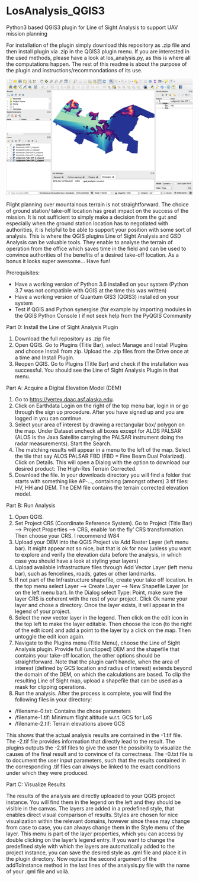 # LosAnalysis_QGIS3
Python3 based QGIS3 plugin for Line of Sight Analysis to support UAV mission planning

For installation of the plugin simply download this repository as .zip file and then install plugin via .zip in the QGIS3 plugin menu. 
If you are interested in the used methods, please have a look at los_analysis.py, as this is where all the computations happen.
The rest of this readme is about the purpose of the plugin and instructions/recommondations of its use. 


![alt text](https://raw.githubusercontent.com/jo11he/LosAnalysis_QGIS3/master/Readme_image.png)


Flight planning over mountainous terrain is not straightforward. The choice of ground
station/ take-off location has great impact on the success of the mission. It is not sufficient
to simply make a decision from the gut and especially when the ground station location has
to negotiated with authorities, it is helpful to be able to support your position with some
sort of analysis. This is where the QGIS plugins Line of Sight Analysis and GSD Analysis can
be valuable tools. They enable to analyse the terrain of operation from the office which
saves time in the field and can be used to convince authorities of the benefits of a desired
take-off location. As a bonus it looks super awesome… Have fun!

Prerequisites:
- Have a working version of Python 3.6 installed on your system (Python 3.7 was not
compatible with QGIS at the time this was written)
- Have a working version of Quantum GIS3 (QGIS3) installed on your system
- Test if QGIS and Python synergise (for example by importing modules in the QGIS
Python Console ) if not seek help from the PyQGIS Community

Part 0: Install the Line of Sight Analysis Plugin
1. Download the full repository as .zip file
2. Open QGIS. Go to Plugins (Title Bar), select Manage and Install Plugins and choose
Install from zip. Upload the .zip files from the Drive once at a time and Install Plugin.
3. Reopen QGIS. Go to Plugins (Title Bar) and check if the installation was successful.
You should see the Line of Sight Analysis Plugin in that menu.

Part A: Acquire a Digital Elevation Model (DEM)
1. Go to https://vertex.daac.asf.alaska.edu.
2. Click on Earthdata Login on the right of the top menu bar, login in or go through the
sign up procedure. After you have signed up and you are logged in you can continue.
3. Select your area of interest by drawing a rectangular box/ polygon on the map.
Under Dataset uncheck all boxes except for ALOS PALSAR (ALOS is the Jaxa Satellite
carrying the PALSAR instrument doing the radar measurements). Start the Search.
4. The matching results will appear in a menu to the left of the map. Select the tile that
say ALOS PALSAR FBD (FBD = Fine Beam Dual Polarized).
Click on Details. This will open a Dialog with the option to download our desired product:
The High-Res Terrain Corrected.
5. Download the file. In your downloads directory you will find a folder that starts with
something like AP-…, containing (amongst others) 3 tif files: HV, HH and DEM.
The DEM file contains the terrain corrected elevation model.

Part B: Run Analysis
1. Open QGIS.
2. Set Project CRS (Coordinate Reference System). Go to Project (Title Bar) --&gt; Project
Properties --&gt; CRS, enable ‘on the fly’ CRS transformation. Then choose your CRS. I
recommend W84
3. Upload your DEM into the QGIS Project via Add Raster Layer (left menu bar). It
might appear not so nice, but that is ok for now (unless you want to explore and
verify the elevation data before the analysis, in which case you should have a look at styling your layers)
4. Upload available infrastructure files through Add Vector Layer (left menu bar),
such as fencelines, roads, gates or other landmarks.
5. If not part of the Infrastructure shapefile, create your take off location. In the top
menu select Layer --&gt; Create Layer --&gt; New Shapefile Layer (or on the left menu
bar).
In the Dialog select Type: Point, make sure the layer CRS is coherent with the rest of
your project. Click Ok name your layer and chose a directory. Once the layer exists, it
will appear in the legend of your project.
6. Select the new vector layer in the legend. Then click on the edit icon in the top
left to make the layer editable. Then choose the icon (to the right of the edit icon)
and add a point to the layer by a click on the map. Then untoggle the edit icon again.
7. Navigate to the Plugins menu (Title Menu), choose the Line of Sight Analysis plugin.
Provide full (unclipped) DEM and the shapefile that contains
your take-off location, the other options should be straightforward. Note that
the plugin can’t handle, when the area of interest (defined by GCS location
and radius of interest) extends beyond the domain of the DEM, on which the
calculations are based. To clip the resulting Line of Sight map, upload a
shapefile that can be used as a mask for clipping operations.
8. Run the analysis. After the process is complete, you will find the following files in
your directory:
- /filename-0.txt: Contains the chose parameters
- /filename-1.tif: Minimum flight altitude w.r.t. GCS for LoS
- /filename-2.tif: Terrain elevations above GCS

This shows that the actual analysis results are contained in the -1.tif file. The -2.tif file
provides information that directly lead to the result. The plugins outputs the -2.tif
files to give the user the possibility to visualize the causes of the final result and to
convince of its correctness.
The -0.txt file is to document the user input parameters, such that the results
contained in the corresponding .tif files can always be linked to the exact conditions
under which they were produced.


Part C: Visualize Results

The results of the analysis are directly uploaded to your QGIS project instance. You will find
them in the legend on the left and they should be visible in the canvas.
The layers are added in a predefined style, that enables direct visual comparison of results.
Styles are chosen for nice visualization within the relevant domains, however since these
may change from case to case, you can always change them in the Style menu of the layer.
This menu is part of the layer properties, which you can access by double clicking on the
layer’s legend entry.
If you want to change the predefined style with which the layers are automatically added to
the project instance, you can save the desired style as .qml file and place it in the plugin
directory. Now replace the second argument of the addToInstance method in the last lines
of the analysis.py file with the name of your .qml file and voilà.
